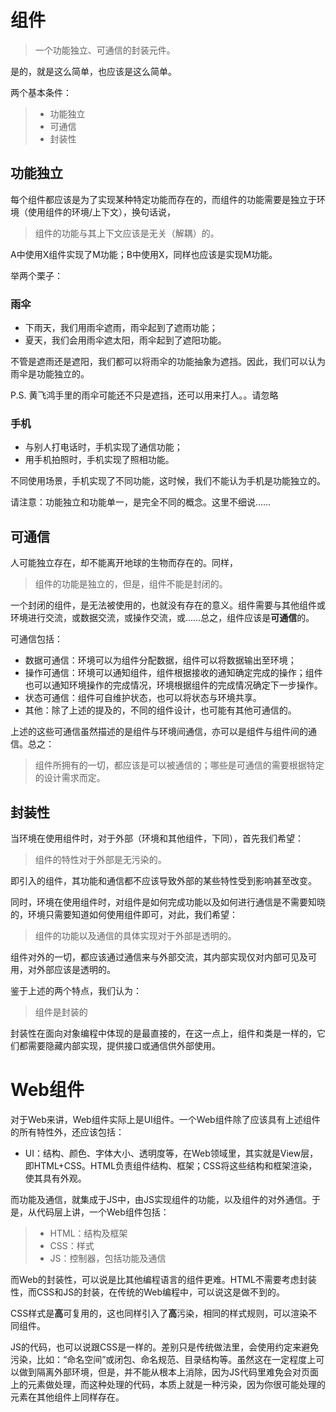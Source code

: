 # 组件
> 一个功能独立、可通信的封装元件。

是的，就是这么简单，也应该是这么简单。

两个基本条件：

> * 功能独立
> * 可通信
> * 封装性

## 功能独立
每个组件都应该是为了实现某种特定功能而存在的，而组件的功能需要是独立于环境（使用组件的环境/上下文），换句话说，

> 组件的功能与其上下文应该是无关（解耦）的。

A中使用X组件实现了M功能；B中使用X，同样也应该是实现M功能。

举两个栗子：
### 雨伞
* 下雨天，我们用雨伞遮雨，雨伞起到了遮雨功能；
* 夏天，我们会用雨伞遮太阳，雨伞起到了遮阳功能。

不管是遮雨还是遮阳，我们都可以将雨伞的功能抽象为遮挡。因此，我们可以认为雨伞是功能独立的。

P.S. 黄飞鸿手里的雨伞可能还不只是遮挡，还可以用来打人。。请忽略

### 手机
* 与别人打电话时，手机实现了通信功能；
* 用手机拍照时，手机实现了照相功能。

不同使用场景，手机实现了不同功能，这时候，我们不能认为手机是功能独立的。

请注意：功能独立和功能单一，是完全不同的概念。这里不细说……

## 可通信
人可能独立存在，却不能离开地球的生物而存在的。同样，

> 组件的功能是独立的，但是，组件不能是封闭的。

一个封闭的组件，是无法被使用的，也就没有存在的意义。组件需要与其他组件或环境进行交流，或数据交流，或操作交流，或……总之，组件应该是**可通信**的。

可通信包括：

* 数据可通信：环境可以为组件分配数据，组件可以将数据输出至环境；
* 操作可通信：环境可以通知组件，组件根据接收的通知确定完成的操作；组件也可以通知环境操作的完成情况，环境根据组件的完成情况确定下一步操作。
* 状态可通信：组件可自维护状态，也可以将状态与环境共享。
* 其他：除了上述的提及的，不同的组件设计，也可能有其他可通信的。

上述的这些可通信虽然描述的是组件与环境间通信，亦可以是组件与组件间的通信。总之：

> 组件所拥有的一切，都应该是可以被通信的；哪些是可通信的需要根据特定的设计需求而定。

## 封装性
当环境在使用组件时，对于外部（环境和其他组件，下同），首先我们希望：

> 组件的特性对于外部是无污染的。

即引入的组件，其功能和通信都不应该导致外部的某些特性受到影响甚至改变。

同时，环境在使用组件时，对组件是如何完成功能以及如何进行通信是不需要知晓的，环境只需要知道如何使用组件即可，对此，我们希望：

> 组件的功能以及通信的具体实现对于外部是透明的。

组件对外的一切，都应该通过通信来与外部交流，其内部实现仅对内部可见及可用，对外部应该是透明的。

鉴于上述的两个特点，我们认为：

> 组件是封装的

封装性在面向对象编程中体现的是最直接的，在这一点上，组件和类是一样的，它们都需要隐藏内部实现，提供接口或通信供外部使用。

# Web组件
对于Web来讲，Web组件实际上是UI组件。一个Web组件除了应该具有上述组件的所有特性外，还应该包括：

* UI：结构、颜色、字体大小、透明度等，在Web领域里，其实就是View层，即HTML+CSS。HTML负责组件结构、框架；CSS将这些结构和框架渲染，使其具有外观。

而功能及通信，就集成于JS中，由JS实现组件的功能，以及组件的对外通信。于是，从代码层上讲，一个Web组件包括：

> * HTML：结构及框架
> * CSS：样式
> * JS：控制器，包括功能及通信

而Web的封装性，可以说是比其他编程语言的组件更难。HTML不需要考虑封装性，而CSS和JS的封装，在传统的Web编程中，可以说这是做不到的。

CSS样式是**高**可复用的，这也同样引入了**高**污染，相同的样式规则，可以渲染不同组件。

JS的代码，也可以说跟CSS是一样的。差别只是传统做法里，会使用约定来避免污染，比如：“命名空间”或闭包、命名规范、目录结构等。虽然这在一定程度上可以做到隔离外部环境，但是，并不能从根本上消除，因为JS代码里难免会对页面上的元素做处理，而这种处理的代码，本质上就是一种污染，因为你很可能处理的元素在其他组件上同样存在。
